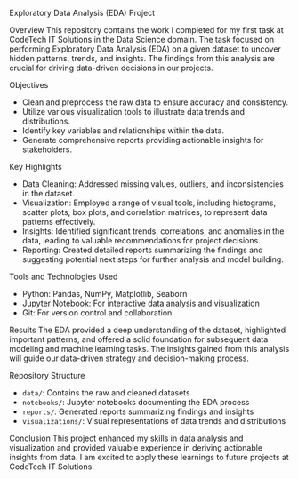 

 Exploratory Data Analysis (EDA) Project

 Overview
This repository contains the work I completed for my first task at CodeTech IT Solutions in the Data Science domain. The task focused on performing Exploratory Data Analysis (EDA) on a given dataset to uncover hidden patterns, trends, and insights. The findings from this analysis are crucial for driving data-driven decisions in our projects.

 Objectives
- Clean and preprocess the raw data to ensure accuracy and consistency.
- Utilize various visualization tools to illustrate data trends and distributions.
- Identify key variables and relationships within the data.
- Generate comprehensive reports providing actionable insights for stakeholders.

 Key Highlights
- Data Cleaning: Addressed missing values, outliers, and inconsistencies in the dataset.
- Visualization: Employed a range of visual tools, including histograms, scatter plots, box plots, and correlation matrices, to represent data patterns effectively.
- Insights: Identified significant trends, correlations, and anomalies in the data, leading to valuable recommendations for project decisions.
- Reporting: Created detailed reports summarizing the findings and suggesting potential next steps for further analysis and model building.

 Tools and Technologies Used
- Python: Pandas, NumPy, Matplotlib, Seaborn
- Jupyter Notebook: For interactive data analysis and visualization
- Git: For version control and collaboration

 Results
The EDA provided a deep understanding of the dataset, highlighted important patterns, and offered a solid foundation for subsequent data modeling and machine learning tasks. The insights gained from this analysis will guide our data-driven strategy and decision-making process.

 Repository Structure
- `data/`: Contains the raw and cleaned datasets
- `notebooks/`: Jupyter notebooks documenting the EDA process
- `reports/`: Generated reports summarizing findings and insights
- `visualizations/`: Visual representations of data trends and distributions

 Conclusion
This project enhanced my skills in data analysis and visualization and provided valuable experience in deriving actionable insights from data. I am excited to apply these learnings to future projects at CodeTech IT Solutions.

